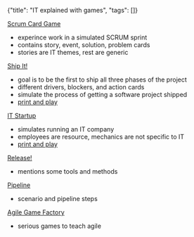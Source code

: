 {"title": "IT explained with games", "tags": []}

[Scrum Card Game](https://github.com/OMerkel/Scrum-Card-Game)
* experince work in a simulated SCRUM sprint
* contains story, event, solution, problem cards
* stories are IT themes, rest are generic

[Ship It!](https://postlight.com/insights/ship-it-the-game-of-product-management)
* goal is to be the first to ship all three phases of the project
* different drivers, blockers, and action cards
* simulate the process of getting a software project shipped
* [print and play](https://postlight.com/wp-content/uploads/2019/01/ship-it-print-and-play.pdf)

[IT Startup](https://www.playitstartup.com/)
* simulates running an IT company
* employees are resource, mechanics are not specific to IT
* [print and play](https://www.reddit.com/r/boardgames/comments/gml5zd/card_game_about_programmersit_free_print_play_it/)

[Release!](https://inedo.com/release)
* mentions some tools and methods

[Pipeline](https://www.eficode.com/blog/pipeline-card-game)
* scenario and pipeline steps

[Agile Game Factory](https://www.de-sanctis.com/agilegamefactory/)
* serious games to teach agile

